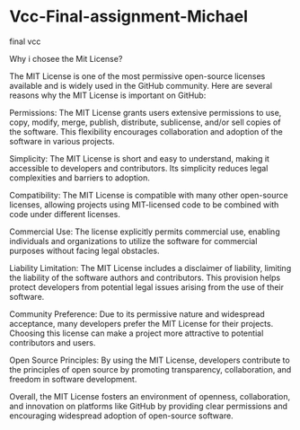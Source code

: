 # Vcc-Final-assignment-Michael
final vcc


Why i chosee the Mit License?

The MIT License is one of the most permissive open-source licenses available and is widely used in the GitHub community. Here are several reasons why the MIT License is important on GitHub:

Permissions: The MIT License grants users extensive permissions to use, copy, modify, merge, publish, distribute, sublicense, and/or sell copies of the software. This flexibility encourages collaboration and adoption of the software in various projects.

Simplicity: The MIT License is short and easy to understand, making it accessible to developers and contributors. Its simplicity reduces legal complexities and barriers to adoption.

Compatibility: The MIT License is compatible with many other open-source licenses, allowing projects using MIT-licensed code to be combined with code under different licenses.

Commercial Use: The license explicitly permits commercial use, enabling individuals and organizations to utilize the software for commercial purposes without facing legal obstacles.

Liability Limitation: The MIT License includes a disclaimer of liability, limiting the liability of the software authors and contributors. This provision helps protect developers from potential legal issues arising from the use of their software.

Community Preference: Due to its permissive nature and widespread acceptance, many developers prefer the MIT License for their projects. Choosing this license can make a project more attractive to potential contributors and users.

Open Source Principles: By using the MIT License, developers contribute to the principles of open source by promoting transparency, collaboration, and freedom in software development.

Overall, the MIT License fosters an environment of openness, collaboration, and innovation on platforms like GitHub by providing clear permissions and encouraging widespread adoption of open-source software.





